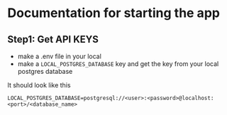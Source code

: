 # Documentation for starting the app

## Step1: Get API KEYS


- make a .env file in your local
- make a `LOCAL_POSTGRES_DATABASE` key and get the key from your local postgres database

It should look like this
```
LOCAL_POSTGRES_DATABASE=postgresql://<user>:<password>@localhost:<port>/<database_name>
```